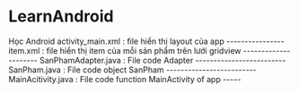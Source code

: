 # LearnAndroid
Học Android
activity_main.xml : file hiển thị layout của app ----------------
item.xml : file hiển thị item của mỗi sản phẩm trên lưới gridview ---------------------
SanPhamAdapter.java : File code Adapter -------------------------
SanPham.java : File code object SanPham -------------------------
MainAcitivity.java : File code function MainActivity of app -----
